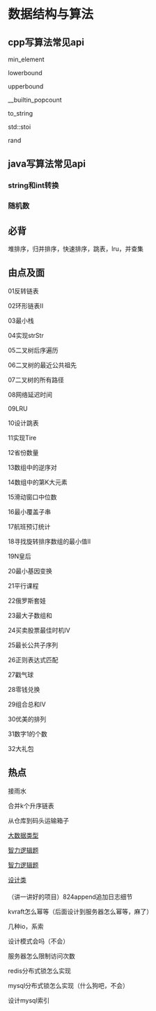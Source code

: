 # 数据结构与算法


## cpp写算法常见api

min_element

lowerbound

upperbound

__builtin_popcount

to_string

std::stoi

rand

## java写算法常见api

### string和int转换

### 随机数

## 必背

堆排序，归并排序，快速排序，跳表，lru，并查集


## 由点及面

01反转链表

02环形链表II

03最小栈

04实现strStr

05二叉树后序遍历

06二叉树的最近公共祖先

07二叉树的所有路径

08网络延迟时间

09LRU

10设计跳表

11实现Tire

12省份数量

13数组中的逆序对

14数组中的第K大元素

15滑动窗口中位数

16最小覆盖子串

17航班预订统计

18寻找旋转排序数组的最小值II

19N皇后

20最小基因变换

21平行课程

22俄罗斯套娃

23最大子数组和

24买卖股票最佳时机IV

25最长公共子序列

26正则表达式匹配

27戳气球

28零钱兑换

29组合总和IV

30优美的排列

31数字1的个数

32大礼包

## 热点

接雨水

合并k个升序链表

从仓库到码头运输箱子


[大数据类型](https://blog.51cto.com/u_8887390/3308860)

[智力逻辑题](https://www.nowcoder.com/discuss/post/422437030006673408) 

[智力逻辑题](https://interviewguide.cn/notes/03-hunting_job/02-interview/06-intelligence.html)

[设计类](https://soulmachine.gitbooks.io/system-design/content/cn/)




#### 

（讲一讲好的项目）824append追加日志细节

kvraft怎么幂等（后面设计到服务器怎么幂等，麻了）

几种io，系索

设计模式会吗（不会）

服务器怎么限制访问次数

redis分布式锁怎么实现

mysql分布式锁怎么实现（什么狗吧，不会）

设计mysql索引























